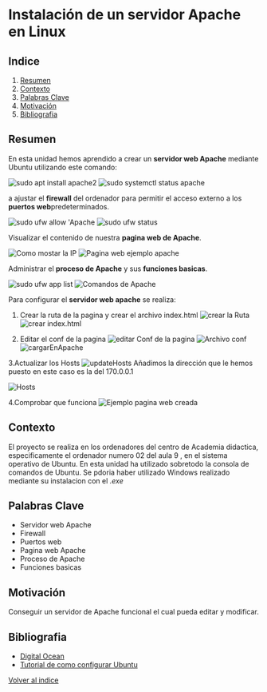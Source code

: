 # Instalación de un servidor Apache en Linux

## Indice
1. [Resumen](#resumen)
2. [Contexto](#contexto)
3. [Palabras Clave](#palabras-clave)
4. [Motivación](#motivación)
5. [Bibliografia](#bibliografia)


## Resumen

En esta unidad hemos aprendido a crear un **servidor web Apache** mediante Ubuntu utilizando este comando:

![sudo apt install apache2](Install_Apache.png)
![sudo systemctl status apache](Systemctl.png)

a ajustar el **firewall** del ordenador para permitir el acceso externo a los **puertos web**predeterminados.

![sudo ufw allow 'Apache](Allow.png)
![sudo ufw status](Ufw_status.png)

Visualizar el contenido de nuestra **pagina web de Apache**.

![Como mostar la IP](Ip.png)
![Pagina web ejemplo apache](Pagina_ejemplo_Apache.png)

Administrar el **proceso de Apache** y sus **funciones basicas**.

![sudo ufw app list](Ufw_app_list.png)
![Comandos de Apache](Comandos_Apache.png)

Para configurar el **servidor web apache** se realiza:

1. Crear la ruta de la pagina y crear el archivo index.html
![crear la Ruta](crearLaWebsite.png)
![crear index.html](indexHtml.png)

2. Editar el conf de la pagina
   ![editar Conf de la pagina](editarConf.png)
   ![Archivo conf](conf.png)
   ![cargarEnApache](actualizarApache.png)
   
3.Actualizar los Hosts
  ![updateHosts](updatearHosts.png)
  Añadimos la dirección que le hemos puesto en este caso es la del 170.0.0.1

  ![Hosts](Hosts.png)

  4.Comprobar que funciona
  ![Ejemplo pagina web creada](exampleWeb.png)


## Contexto
El proyecto se realiza en los ordenadores del centro de Academia didactica, especificamente el ordenador numero 02 del aula 9 , en el sistema operativo de Ubuntu.
En esta unidad ha utilizado sobretodo la consola de comandos de Ubuntu.
Se pdoria haber utilizado Windows realizado mediante su instalacion con el *.exe*

## Palabras Clave
* Servidor web Apache
* Firewall
* Puertos web
* Pagina web Apache
* Proceso de Apache
* Funciones basicas

## Motivación
Conseguir un servidor de Apache funcional el cual pueda editar y modificar.

## Bibliografia
* [Digital Ocean](https://www.digitalocean.com/community/tutorials/how-to-install-the-apache-web-server-on-ubuntu-20-04-es?authuser=0)
* [Tutorial de como configurar Ubuntu](https://ubuntu.com/tutorials/install-and-configure-apache)



[Volver al indice](Indice.md)
